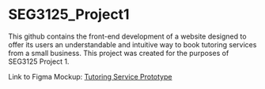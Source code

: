 # SEG3125_Project1
This github contains the front-end development of a website designed to offer its users an understandable and intuitive way to book tutoring services from a small business.
This project was created for the purposes of SEG3125 Project 1.

Link to Figma Mockup: [Tutoring Service Prototype](https://www.figma.com/design/TiunS17PqGH9cctXQdtfk3/SEG3125_Mockup?node-id=0-1&t=Hwk6j57r5AHvmyZR-1)

